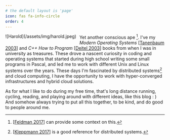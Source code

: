 ```yaml
---
# the default layout is 'page'
icon: fas fa-info-circle
order: 4
---
```


<div style="float:left;margin:0 10px 10px 0" markdown="1">
![Harold](/assets/img/harold.jpeg)
</div>

Yet another conscious ape [^1]. I've my *Modern Operating Systems* [[Tanenbaum 2003](https://www.amazon.com/Modern-Operating-Systems-Andrew-Tanenbaum/dp/013359162X)] and *C++ How to Program* [[Deitel 2003](https://www.amazon.com/How-Program-4th-Harvey-Deitel/dp/0130384747/ref=sr_1_3?crid=21ALD0K6QAF4B&keywords=C%2B%2B+How+to+Program&qid=1678283380&s=books&sprefix=c%2B%2B+how+to+program%2Cstripbooks-intl-ship%2C273&sr=1-3)] books from when I was in university as treasures. These drove a nascent curiosity in coding and operating systems that started during high school writing some small programs in Pascal, and led me to work with different Unix and Linux systems over the years. These days I'm fascinated by distributed systems[^2] and cloud computing, I have the opportunity to work with hyper-converged infrastructures and hybrid cloud solutions.

As for what I like to do during my free time, that's long distance running, cycling, reading, and playing around with different ideas, like this blog : ) And somehow always trying to put all this together, to be kind, and do good to people around me. 

[^1]: [[Feldman 2017](https://www.amazon.com/How-Emotions-Are-Made-Secret/dp/0544133315/ref=tmm_hrd_swatch_0?_encoding=UTF8&qid=1678289364&sr=1-1)] can provide some context on this.
[^2]: [[Kleppmann 2017](https://www.amazon.com/Designing-Data-Intensive-Applications-Reliable-Maintainable-ebook/dp/B06XPJML5D/ref=tmm_kin_swatch_0?_encoding=UTF8&qid=1678290705&sr=1-1)] is a good reference for distributed systems.